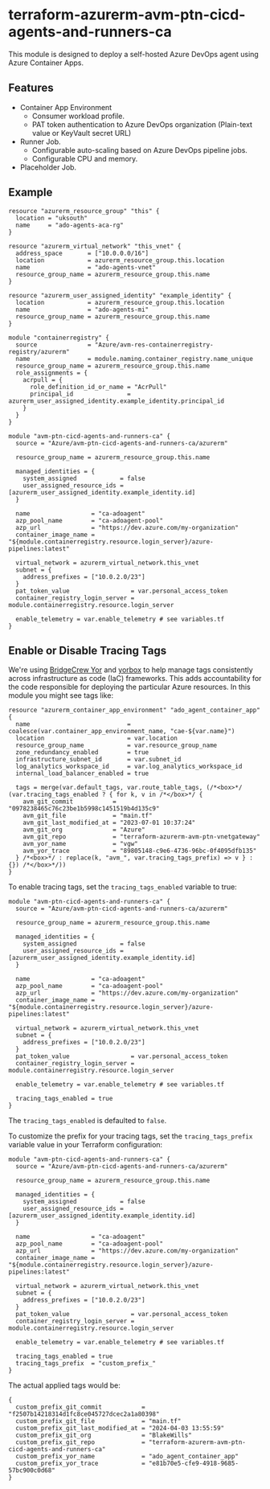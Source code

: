 # terraform-azurerm-avm-ptn-cicd-agents-and-runners-ca

This module is designed to deploy a self-hosted Azure DevOps agent using Azure Container Apps.

## Features

- Container App Environment
  - Consumer workload profile.
  - PAT token authentication to Azure DevOps organization (Plain-text value or KeyVault secret URL)
- Runner Job.
  - Configurable auto-scaling based on Azure DevOps pipeline jobs.
  - Configurable CPU and memory.
- Placeholder Job.

## Example

```hcl
resource "azurerm_resource_group" "this" {
  location = "uksouth"
  name     = "ado-agents-aca-rg"
}

resource "azurerm_virtual_network" "this_vnet" {
  address_space       = ["10.0.0.0/16"]
  location            = azurerm_resource_group.this.location
  name                = "ado-agents-vnet"
  resource_group_name = azurerm_resource_group.this.name
}

resource "azurerm_user_assigned_identity" "example_identity" {
  location            = azurerm_resource_group.this.location
  name                = "ado-agents-mi"
  resource_group_name = azurerm_resource_group.this.name
}

module "containerregistry" {
  source              = "Azure/avm-res-containerregistry-registry/azurerm"
  name                = module.naming.container_registry.name_unique
  resource_group_name = azurerm_resource_group.this.name
  role_assignments = {
    acrpull = {
      role_definition_id_or_name = "AcrPull"
      principal_id               = azurerm_user_assigned_identity.example_identity.principal_id
    }
  }
}

module "avm-ptn-cicd-agents-and-runners-ca" {
  source = "Azure/avm-ptn-cicd-agents-and-runners-ca/azurerm"

  resource_group_name = azurerm_resource_group.this.name

  managed_identities = {
    system_assigned            = false
    user_assigned_resource_ids = [azurerm_user_assigned_identity.example_identity.id]
  }

  name                 = "ca-adoagent"
  azp_pool_name        = "ca-adoagent-pool"
  azp_url              = "https://dev.azure.com/my-organization"
  container_image_name = "${module.containerregistry.resource.login_server}/azure-pipelines:latest"

  virtual_network = azurerm_virtual_network.this_vnet
  subnet = {
    address_prefixes = ["10.0.2.0/23"]
  }
  pat_token_value                 = var.personal_access_token
  container_registry_login_server = module.containerregistry.resource.login_server

  enable_telemetry = var.enable_telemetry # see variables.tf
}
```

## Enable or Disable Tracing Tags

We're using [BridgeCrew Yor](https://github.com/bridgecrewio/yor) and [yorbox](https://github.com/lonegunmanb/yorbox) to help manage tags consistently across infrastructure as code (IaC) frameworks. This adds accountability for the code responsible for deploying the particular Azure resources. In this module you might see tags like:

```hcl
resource "azurerm_container_app_environment" "ado_agent_container_app" {
  name                           = coalesce(var.container_app_environment_name, "cae-${var.name}")
  location                       = var.location
  resource_group_name            = var.resource_group_name
  zone_redundancy_enabled        = true
  infrastructure_subnet_id       = var.subnet_id
  log_analytics_workspace_id     = var.log_analytics_workspace_id
  internal_load_balancer_enabled = true

  tags = merge(var.default_tags, var.route_table_tags, (/*<box>*/ (var.tracing_tags_enabled ? { for k, v in /*</box>*/ {
    avm_git_commit           = "0978238465c76c23be1b5998c1451519b4d135c9"
    avm_git_file             = "main.tf"
    avm_git_last_modified_at = "2023-07-01 10:37:24"
    avm_git_org              = "Azure"
    avm_git_repo             = "terraform-azurerm-avm-ptn-vnetgateway"
    avm_yor_name             = "vgw"
    avm_yor_trace            = "89805148-c9e6-4736-96bc-0f4095dfb135"
  } /*<box>*/ : replace(k, "avm_", var.tracing_tags_prefix) => v } : {}) /*</box>*/))
}
```

To enable tracing tags, set the `tracing_tags_enabled` variable to true:

```hcl
module "avm-ptn-cicd-agents-and-runners-ca" {
  source = "Azure/avm-ptn-cicd-agents-and-runners-ca/azurerm"

  resource_group_name = azurerm_resource_group.this.name

  managed_identities = {
    system_assigned            = false
    user_assigned_resource_ids = [azurerm_user_assigned_identity.example_identity.id]
  }

  name                 = "ca-adoagent"
  azp_pool_name        = "ca-adoagent-pool"
  azp_url              = "https://dev.azure.com/my-organization"
  container_image_name = "${module.containerregistry.resource.login_server}/azure-pipelines:latest"

  virtual_network = azurerm_virtual_network.this_vnet
  subnet = {
    address_prefixes = ["10.0.2.0/23"]
  }
  pat_token_value                 = var.personal_access_token
  container_registry_login_server = module.containerregistry.resource.login_server

  enable_telemetry = var.enable_telemetry # see variables.tf

  tracing_tags_enabled = true
}
```

The `tracing_tags_enabled` is defaulted to `false`.

To customize the prefix for your tracing tags, set the `tracing_tags_prefix` variable value in your Terraform configuration:

```hcl
module "avm-ptn-cicd-agents-and-runners-ca" {
  source = "Azure/avm-ptn-cicd-agents-and-runners-ca/azurerm"

  resource_group_name = azurerm_resource_group.this.name

  managed_identities = {
    system_assigned            = false
    user_assigned_resource_ids = [azurerm_user_assigned_identity.example_identity.id]
  }

  name                 = "ca-adoagent"
  azp_pool_name        = "ca-adoagent-pool"
  azp_url              = "https://dev.azure.com/my-organization"
  container_image_name = "${module.containerregistry.resource.login_server}/azure-pipelines:latest"

  virtual_network = azurerm_virtual_network.this_vnet
  subnet = {
    address_prefixes = ["10.0.2.0/23"]
  }
  pat_token_value                 = var.personal_access_token
  container_registry_login_server = module.containerregistry.resource.login_server

  enable_telemetry = var.enable_telemetry # see variables.tf

  tracing_tags_enabled = true
  tracing_tags_prefix  = "custom_prefix_"
}
```

The actual applied tags would be:

```text
{
  custom_prefix_git_commit           = "f2507b14218314d1fc8ce045727dcec2a1a80398"
  custom_prefix_git_file             = "main.tf"
  custom_prefix_git_last_modified_at = "2024-04-03 13:55:59"
  custom_prefix_git_org              = "BlakeWills"
  custom_prefix_git_repo             = "terraform-azurerm-avm-ptn-cicd-agents-and-runners-ca"
  custom_prefix_yor_name             = "ado_agent_container_app"
  custom_prefix_yor_trace            = "e81b70e5-cfe9-4918-9685-57bc900c0d68"
}
```
